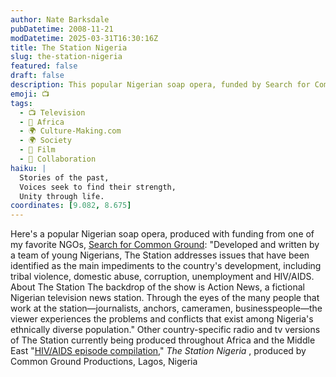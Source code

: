 ```yaml
---
author: Nate Barksdale
pubDatetime: 2008-11-21
modDatetime: 2025-03-31T16:30:16Z
title: The Station Nigeria
slug: the-station-nigeria
featured: false
draft: false
description: This popular Nigerian soap opera, funded by Search for Common Ground, tackles significant societal issues facing Nigeria today. The captivating narrative unfolds in a fictional television news station, offering insights into the challenges of a diverse population.
emoji: 📺
tags:
  - 📺 Television
  - 🦁 Africa
  - 🌍 Culture-Making.com
  - 🌍 Society
  - 🎥 Film
  - 🤝 Collaboration
haiku: |
  Stories of the past,  
  Voices seek to find their strength,  
  Unity through life.
coordinates: [9.082, 8.675]
---
```


Here's a popular Nigerian soap opera, produced with funding from one of my favorite NGOs, [Search for Common Ground](http://www.sfcg.org/): "Developed and written by a team of young Nigerians, The Station addresses issues that have been identified as the main impediments to the country's development, including tribal violence, domestic abuse, corruption, unemployment and HIV/AIDS. About The Station The backdrop of the show is Action News, a fictional Nigerian television news station. Through the eyes of the many people that work at the station—journalists, anchors, cameramen, businesspeople—the viewer experiences the problems and conflicts that exist among Nigeria's ethnically diverse population." Other country-specific radio and tv versions of The Station currently being produced throughout Africa and the Middle East
"[HIV/AIDS episode compilation](http://www.youtube.com/watch?v=ZFNZhGObPwg)," _The Station Nigeria_ , produced by Common Ground Productions, Lagos, Nigeria
